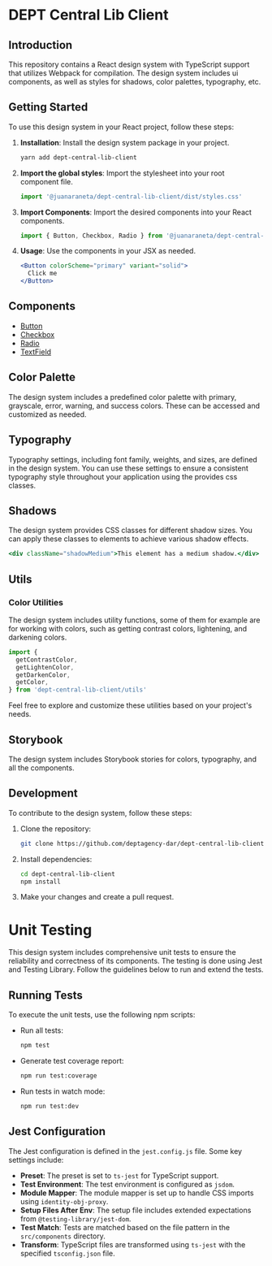# DEPT Central Lib Client

## Introduction

This repository contains a React design system with TypeScript support that utilizes Webpack for compilation. The design system includes ui components, as well as styles for shadows, color palettes, typography, etc.

## Getting Started

To use this design system in your React project, follow these steps:

1. **Installation**: Install the design system package in your project.

   ```bash
   yarn add dept-central-lib-client
   ```

2. **Import the global styles**:
   Import the stylesheet into your root component file.

   ```javascript
   import '@juanaraneta/dept-central-lib-client/dist/styles.css'
   ```

3. **Import Components**: Import the desired components into your React components.

   ```jsx
   import { Button, Checkbox, Radio } from '@juanaraneta/dept-central-lib-client'
   ```

4. **Usage**: Use the components in your JSX as needed.

   ```jsx
   <Button colorScheme="primary" variant="solid">
     Click me
   </Button>
   ```

## Components

- [Button](src/components/Button/README.md)
- [Checkbox](src/components/Checkbox/README.md)
- [Radio](src/components/Radio/README.md)
- [TextField](src/components/TextField/README.md)

## Color Palette

The design system includes a predefined color palette with primary, grayscale, error, warning, and success colors. These can be accessed and customized as needed.

## Typography

Typography settings, including font family, weights, and sizes, are defined in the design system. You can use these settings to ensure a consistent typography style throughout your application using the provides css classes.

## Shadows

The design system provides CSS classes for different shadow sizes. You can apply these classes to elements to achieve various shadow effects.

```jsx
<div className="shadowMedium">This element has a medium shadow.</div>
```

## Utils

### Color Utilities

The design system includes utility functions, some of them for example are for working with colors, such as getting contrast colors, lightening, and darkening colors.

```jsx
import {
  getContrastColor,
  getLightenColor,
  getDarkenColor,
  getColor,
} from 'dept-central-lib-client/utils'
```

Feel free to explore and customize these utilities based on your project's needs.

## Storybook

The design system includes Storybook stories for colors, typography, and all the components.

## Development

To contribute to the design system, follow these steps:

1. Clone the repository:

   ```bash
   git clone https://github.com/deptagency-dar/dept-central-lib-client.git
   ```

2. Install dependencies:

   ```bash
   cd dept-central-lib-client
   npm install
   ```

3. Make your changes and create a pull request.

# Unit Testing

This design system includes comprehensive unit tests to ensure the reliability and correctness of its components. The testing is done using Jest and Testing Library. Follow the guidelines below to run and extend the tests.

## Running Tests

To execute the unit tests, use the following npm scripts:

- Run all tests:

  ```bash
  npm test
  ```

- Generate test coverage report:

  ```bash
  npm run test:coverage
  ```

- Run tests in watch mode:

  ```bash
  npm run test:dev
  ```

## Jest Configuration

The Jest configuration is defined in the `jest.config.js` file. Some key settings include:

- **Preset**: The preset is set to `ts-jest` for TypeScript support.
- **Test Environment**: The test environment is configured as `jsdom`.
- **Module Mapper**: The module mapper is set up to handle CSS imports using `identity-obj-proxy`.
- **Setup Files After Env**: The setup file includes extended expectations from `@testing-library/jest-dom`.
- **Test Match**: Tests are matched based on the file pattern in the `src/components` directory.
- **Transform**: TypeScript files are transformed using `ts-jest` with the specified `tsconfig.json` file.
